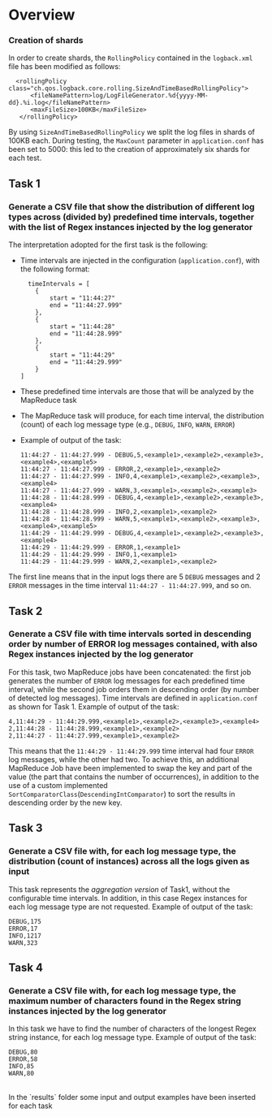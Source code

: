 # Overview
### Creation of shards
In order to create shards, the `RollingPolicy` contained in the `logback.xml` file has been modified as follows:

```
  <rollingPolicy class="ch.qos.logback.core.rolling.SizeAndTimeBasedRollingPolicy">           
      <fileNamePattern>log/LogFileGenerator.%d{yyyy-MM-dd}.%i.log</fileNamePattern>
      <maxFileSize>100KB</maxFileSize>
   </rollingPolicy>
```
By using `SizeAndTimeBasedRollingPolicy` we split the log files in shards of 100KB each. During testing, the `MaxCount` parameter in `application.conf` has been set to 5000: this led to the creation of approximately six shards for each test.


## Task 1
### Generate a CSV file that show the distribution of different log types across (divided by) predefined time intervals, together with the list of Regex instances injected by the log generator 

The interpretation adopted for the first task is the following:

- Time intervals are injected in the configuration (`application.conf`), with the following format:
    ```
      timeIntervals = [
        {
            start = "11:44:27"
            end = "11:44:27.999"
        },
        {
            start = "11:44:28"
            end = "11:44:28.999"
        },
        {
            start = "11:44:29"
            end = "11:44:29.999"
        }
    ]
  ```
  
- These predefined time intervals are those that will be analyzed by the MapReduce task
- The MapReduce task will produce, for each time interval, the distribution (count) of each log message type (e.g., `DEBUG`, `INFO`, `WARN`, `ERROR`)
- Example of output of the task:
  ```
  11:44:27 - 11:44:27.999 - DEBUG,5,<example1>,<example2>,<example3>,<example4>,<example5>
  11:44:27 - 11:44:27.999 - ERROR,2,<example1>,<example2>
  11:44:27 - 11:44:27.999 - INFO,4,<example1>,<example2>,<example3>,<example4>
  11:44:27 - 11:44:27.999 - WARN,3,<example1>,<example2>,<example3>
  11:44:28 - 11:44:28.999 - DEBUG,4,<example1>,<example2>,<example3>,<example4>
  11:44:28 - 11:44:28.999 - INFO,2,<example1>,<example2>
  11:44:28 - 11:44:28.999 - WARN,5,<example1>,<example2>,<example3>,<example4>,<example5>
  11:44:29 - 11:44:29.999 - DEBUG,4,<example1>,<example2>,<example3>,<example4>
  11:44:29 - 11:44:29.999 - ERROR,1,<example1>
  11:44:29 - 11:44:29.999 - INFO,1,<example1>
  11:44:29 - 11:44:29.999 - WARN,2,<example1>,<example2>
  ```

The first line means that in the input logs there are 5 `DEBUG` messages and 2 `ERROR` messages in the time interval `11:44:27 - 11:44:27.999`, and so on.

## Task 2
### Generate a CSV file with time intervals sorted in descending order by number of ERROR log messages contained, with also Regex instances injected by the log generator

For this task, two MapReduce jobs have been concatenated: the first job generates the number of `ERROR` log messages for each predefined time interval, while the second job orders them in descending order (by number of detected log messages).
Time intervals are defined in `application.conf` as shown for Task 1.
Example of output of the task:
```
4,11:44:29 - 11:44:29.999,<example1>,<example2>,<example3>,<example4>
2,11:44:28 - 11:44:28.999,<example1>,<example2>
2,11:44:27 - 11:44:27.999,<example1>,<example2>
```

This means that the `11:44:29 - 11:44:29.999` time interval had four `ERROR` log messages, while the other had two. To achieve this, an additional MapReduce Job have been implemented to swap the key and part of the value (the part that contains the number of occurrences), in addition to the use of a custom implemented `SortComparatorClass`(`DescendingIntComparator`) to sort the results in descending order by the new key.

## Task 3
### Generate a CSV file with, for each log message type, the distribution (count of instances) across all the logs given as input
This task represents the *aggregation version* of Task1, without the configurable time intervals. In addition, in this case Regex instances for each log message type are not requested.
Example of output of the task:
```
DEBUG,175
ERROR,17
INFO,1217
WARN,323
```

## Task 4
### Generate a CSV file with, for each log message type, the maximum number of characters found in the Regex string instances injected by the log generator
In this task we have to find the number of characters of the longest Regex string instance, for each log message type.
Example of output of the task:
```
DEBUG,80
ERROR,58
INFO,85
WARN,80
```
<br/>
In the `results` folder some input and output examples have been inserted for each task